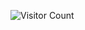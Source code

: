 <!-- 
<h2>Web Developer</h2>

<!--- a
### 🛠 &nbsp;Tech Stack

![Python](https://img.shields.io/badge/-Python-05122A?style=flat&logo=python)&nbsp;
![JavaScript](https://img.shields.io/badge/-JavaScript-05122A?style=flat&logo=javascript)&nbsp;
![React](https://img.shields.io/badge/-React-05122A?style=flat&logo=react)&nbsp;
![Bootstrap](https://img.shields.io/badge/-Bootstrap-05122A?style=flat&logo=bootstrap&logoColor=563D7C)\
![HTML](https://img.shields.io/badge/-HTML-05122A?style=flat&logo=HTML5)&nbsp;
![CSS](https://img.shields.io/badge/-CSS-05122A?style=flat&logo=CSS3&logoColor=1572B6)&nbsp;
![Git](https://img.shields.io/badge/-Git-05122A?style=flat&logo=git)&nbsp;
![GitHub](https://img.shields.io/badge/-GitHub-05122A?style=flat&logo=github)&nbsp;
![Visual Studio Code](https://img.shields.io/badge/-Visual%20Studio%20Code-05122A?style=flat&logo=visual-studio-code&logoColor=007ACC)&nbsp;
![Photoshop](https://img.shields.io/badge/-Photoshop-05122A?style=flat&logo=adobe-photoshop)&nbsp;



### Projects and Dev Stuffs:
-->
<!-- <details>	
  <summary><b>⚡ Github Stats</b></summary>
  
  <br />
  
  <p align="center">
<a href="https://github.com/LashaMarkhvaidze">
  <img width="400em" height="180em" src="https://github-readme-stats-eight-theta.vercel.app/api?username=LashaMarkhvaidze&show_icons=true&theme=algolia&include_all_commits=true&count_private=true"/>
  <img width="400em" height="180em" src="https://github-readme-stats-eight-theta.vercel.app/api/top-langs/?username=LashaMarkhvaidze&layout=compact&langs_count=8&theme=algolia"/>
</a>
</p>
</details>
     
<details>
 <summary><b>☄️ Github Streaks</b></summary>

  <br />
  
  <img height="180em" src="https://github-readme-streak-stats.herokuapp.com/?user=LashaMarkhvaidze&hide_border=true" />
</details>
<details>
  <summary><b>📈 Graph</b></summary>
  <br />

  [![Github activity graph](https://activity-graph.herokuapp.com/graph?username=LashaMarkhvaidze&theme=github&custom_title=Contribution%20Graph&hide_border=true)](https://github.com/ashutosh00710/github-readme-activity-graph)

  </details>
  <details>
   <summary><b>🤖 Projects</b></summary>

    <br />

    <a href="https://github.com/LashaMarkhvaidze/Projects/blob/main/README.md"><b>Detailed Projects 👈</b></a>

    <ul>
     <li> <a href="https://lashamarkhvaidze.github.io/Vepkhistkaosani/"><b>Vepkhistkaosani</b></a> </li>
     <li> <a href="https://lashamarkhvaidze.github.io/Chakrulo/"><b>Chakrulo</b></a> </li>
     <li> <a href="https://lashamarkhvaidze.github.io/True-Kartvelian/"><b>True Kartvelian</b></a> </li>
     <li> <a href="https://lashamarkhvaidze.github.io/CPPC/"><b>Car Plate Price Calculator</b></a> </li>
     <li> <a href="https://github.com/LashaMarkhvaidze/LinkShortener"><b>Link Shortener</b></a> </li>
     <li> <a href="https://github.com/LashaMarkhvaidze/Chess-Board"><b>Chess Board</b></a> </li>
     <li> <a href="https://github.com/LashaMarkhvaidze/Top-10-Crypto-API"><b>Top 10 Crypto Api</b></a> </li>
     <li> <a href="https://github.com/LashaMarkhvaidze/GeD-Converter"><b>GeD Converter</b></a> </li>


    </ul>
  </details> -->
 
 ![Visitor Count](https://profile-counter.glitch.me/LashaMarkhvaidze/count.svg)
